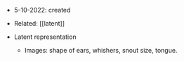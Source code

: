 - 5-10-2022: created

- Related: [[latent]]

- Latent representation
	- Images: shape of ears, whishers, snout size, tongue.